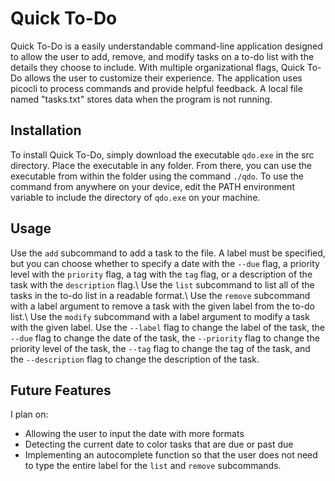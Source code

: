 # Quick To-Do
Quick To-Do is a easily understandable command-line application designed to allow the user to add, remove, and modify tasks on a to-do list with the details they choose to include.
With multiple organizational flags, Quick To-Do allows the user to customize their experience. The application uses picocli to process commands and provide helpful feedback. 
A local file named "tasks.txt" stores data when the program is not running.
## Installation
To install Quick To-Do, simply download the executable `qdo.exe` in the src directory.
Place the executable in any folder. From there, you can use the executable from within
the folder using the command `./qdo`. To use the command from anywhere on your device,
edit the PATH environment variable to include the directory of `qdo.exe` on your machine.
## Usage
Use the `add` subcommand to add a task to the file. A label must be specified, but you can
choose whether to specify a date with the `--due` flag, a priority level with the `priority` flag, 
a tag with the `tag` flag, or a description of the task with the `description` flag.\\
Use the `list` subcommand to list all of the tasks in the to-do list in a readable format.\\
Use the `remove` subcommand with a label argument to remove a task with the given label from the to-do list.\\
Use the `modify` subcommand with a label argument to modify a task with the given label. Use the `--label` flag to change the label of the task, the `--due` flag to change the date of the task, 
the `--priority` flag to change the priority level of the task, the `--tag` flag to change the tag 
of the task, and the `--description` flag to change the description of the task.
## Future Features
I plan on:
- Allowing the user to input the date with more formats
- Detecting the current date to color tasks that are due or past due
- Implementing an autocomplete function so that the user does not need to type the entire label for the 
    `list` and `remove` subcommands.